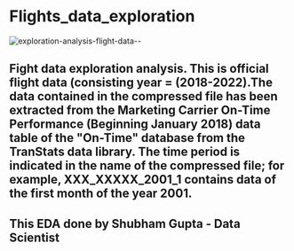 # Flights_data_exploration
![exploration-analysis-flight-data--](https://github.com/iguptashubham/Flights_data_exploration/assets/140319219/41208443-7565-4907-a8f8-18979bb361c8)

## Fight data exploration analysis. This is official flight data (consisting year = (2018-2022).The data contained in the compressed file has been extracted from the Marketing Carrier On-Time Performance (Beginning January 2018) data table of the "On-Time" database from the TranStats data library. The time period is indicated in the name of the compressed file; for example, XXX_XXXXX_2001_1 contains data of the first month of the year 2001.

## This EDA done by **Shubham Gupta - Data Scientist**
